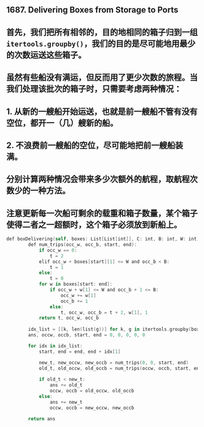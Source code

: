 ## 1687. Delivering Boxes from Storage to Ports
## 首先，我们把所有相邻的，目的地相同的箱子归到一组```itertools.groupby()```，我们的目的是尽可能地用最少的次数运送这些箱子。
## 虽然有些船没有满运，但反而用了更少次数的旅程。当我们处理该批次的箱子时，只需要考虑两种情况：
## 1. 从新的一艘船开始运送，也就是前一艘船不管有没有空位，都开一（几）艘新的船。
## 2. 不浪费前一艘船的空位，尽可能地把前一艘船装满。
## 分别计算两种情况会带来多少次额外的航程，取航程次数少的一种方法。
## 注意更新每一次船可剩余的载重和箱子数量，某个箱子使得二者之一超额时，这个箱子必须放到新船上。

```swift
def boxDelivering(self, boxes: List[List[int]], C: int, B: int, W: int) -> int:
        def num_trips(occ_w, occ_b, start, end):
            if occ_w == 0:
                t = 2
            elif occ_w + boxes[start][1] <= W and occ_b < B:
                t = 1
            else:
                t = 0
            for w in boxes[start: end]:
                if occ_w + w[1] <= W and occ_b + 1 <= B:
                    occ_w += w[1]
                    occ_b += 1
                else:
                    t, occ_w, occ_b = t + 2, w[1], 1
            return t, occ_w, occ_b
        
        idx_list = [[k, len(list(g))] for k, g in itertools.groupby(boxes, key = lambda x: x[0])]
        ans, occw, occb, start, end = 0, 0, 0, 0, 0

        for idx in idx_list:
            start, end = end, end + idx[1]

            new_t, new_occw, new_occb = num_trips(0, 0, start, end)
            old_t, old_occw, old_occb = num_trips(occw, occb, start, end)
            
            if old_t < new_t:
                ans += old_t
                occw, occb = old_occw, old_occb    
            else:
                ans += new_t
                occw, occb = new_occw, new_occb     
 
        return ans
```
